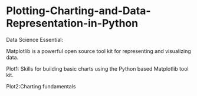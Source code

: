 # Plotting-Charting-and-Data-Representation-in-Python

Data Science Essential:

Matplotlib is a powerful open source tool kit for representing and visualizing data. 

Plot1: Skills for building basic charts using the Python based Matplotlib tool kit.

Plot2:Charting fundamentals
